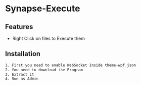 # Synapse-Execute


## Features

- Right Click on files to Execute them

## Installation

```sh
1. First you need to enable WebSocket inside theme-wpf.json
2. You need to download the Program
3. Extract it
4. Run as Admin
```
